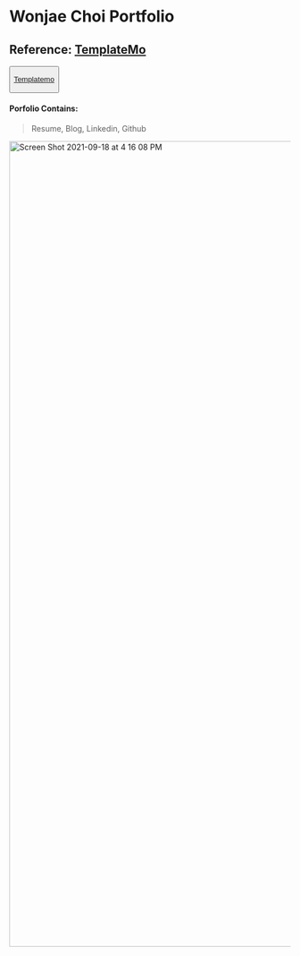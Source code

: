 # Wonjae Choi Portfolio

## Reference: <a ref="templatemo" href="https://templatemo.com/">TemplateMo</a>
  
<!-- Source -->
<button> 
  <p>
    <a ref="templatemo" href="https://templatemo.com/">Templatemo </a>
  </p>
</button>

#### Porfolio Contains:
> Resume, Blog, Linkedin, Github

<img width="1440" alt="Screen Shot 2021-09-18 at 4 16 08 PM" src="https://user-images.githubusercontent.com/57373462/133880070-4188fa14-d200-45ff-ad1c-e4d25f65375b.png">

